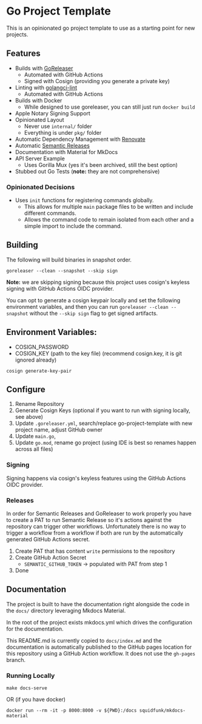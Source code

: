 # Go Project Template

This is an opinionated go project template to use as a starting point for new projects.

## Features

- Builds with [GoReleaser](https://goreleaser.com)
    - Automated with GitHub Actions
    - Signed with Cosign (providing you generate a private key)
- Linting with [golangci-lint](https://golangci-lint.run/)
    - Automated with GitHub Actions
- Builds with Docker
    - While designed to use goreleaser, you can still just run `docker build`
- Apple Notary Signing Support
- Opinionated Layout
    - Never use `internal/` folder
    - Everything is under `pkg/` folder
- Automatic Dependency Management with [Renovate](https://github.com/renovatebot/renovate)
- Automatic [Semantic Releases](https://semantic-release.gitbook.io/)
- Documentation with Material for MkDocs
- API Server Example
    - Uses Gorilla Mux (yes it's been archived, still the best option)
- Stubbed out Go Tests (**note:** they are not comprehensive)

### Opinionated Decisions

- Uses `init` functions for registering commands globally.
    - This allows for multiple `main` package files to be written and include different commands.
    - Allows the command code to remain isolated from each other and a simple import to include the command.

## Building

The following will build binaries in snapshot order.

```console
goreleaser --clean --snapshot --skip sign
```

**Note:** we are skipping signing because this project uses cosign's keyless signing with GitHub Actions OIDC provider.

You can opt to generate a cosign keypair locally and set the following environment variables, and then you can run
`goreleaser --clean --snapshot` without the `--skip sign` flag to get signed artifacts.

Environment Variables:
-
- COSIGN_PASSWORD
- COSIGN_KEY (path to the key file) (recommend cosign.key, it is git ignored already)

```console
cosign generate-key-pair
```

## Configure

1. Rename Repository
2. Generate Cosign Keys (optional if you want to run with signing locally, see above)
3. Update `.goreleaser.yml`, search/replace go-project-template with new project name, adjust GitHub owner
4. Update `main.go`,
5. Update `go.mod`, rename go project (using IDE is best so renames happen across all files)

### Signing

Signing happens via cosign's keyless features using the GitHub Actions OIDC provider.

### Releases

In order for Semantic Releases and GoReleaser to work properly you have to create a PAT to run Semantic Release
so it's actions against the repository can trigger other workflows. Unfortunately there is no way to trigger
a workflow from a workflow if both are run by the automatically generated GitHub Actions secret.

1. Create PAT that has content `write` permissions to the repository
2. Create GitHub Action Secret
    - `SEMANTIC_GITHUB_TOKEN` -> populated with PAT from step 1
3. Done

## Documentation

The project is built to have the documentation right alongside the code in the `docs/` directory leveraging Mkdocs Material.

In the root of the project exists mkdocs.yml which drives the configuration for the documentation.

This README.md is currently copied to `docs/index.md` and the documentation is automatically published to the GitHub
pages location for this repository using a GitHub Action workflow. It does not use the `gh-pages` branch.

### Running Locally

```console
make docs-serve
```

OR (if you have docker)

```console
docker run --rm -it -p 8000:8000 -v ${PWD}:/docs squidfunk/mkdocs-material
```
